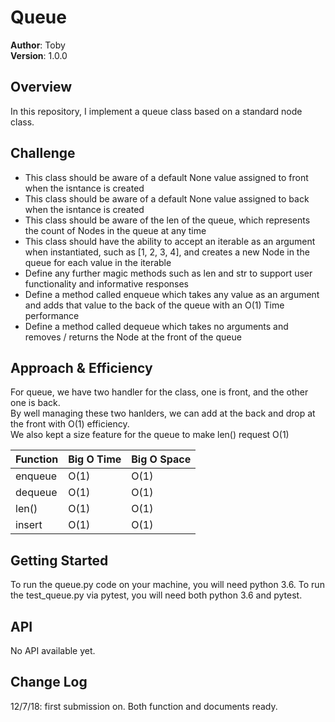 # Queue

**Author**: Toby  
**Version**: 1.0.0

## Overview
<!-- Provide a high level overview of what this application is and why you are building it, beyond the fact that it's an assignment for a Code Fellows 401 class. (i.e. What's your problem domain?) -->
In this repository, I implement a queue class based on a standard node class.

## Challenge
<!-- Description of the challenge -->
* This class should be aware of a default None value assigned to front when the isntance is created
* This class should be aware of a default None value assigned to back when the isntance is created
* This class should be aware of the len of the queue, which represents the count of Nodes in the queue at any time
* This class should have the ability to accept an iterable as an argument when instantiated, such as [1, 2, 3, 4], and creates a new Node in the queue for each value in the iterable
* Define any further magic methods such as len and str to support user functionality and informative responses
* Define a method called enqueue which takes any value as an argument and adds that value to the back of the queue with an O(1) Time performance
* Define a method called dequeue which takes no arguments and removes / returns the Node at the front of the queue

## Approach & Efficiency
<!-- What approach did you take? Why? What is the Big O space/time for this approach? -->
For queue, we have two handler for the class, one is front, and the other one is back.  
By well managing these two hanlders, we can add at the back and drop at the front with O(1) efficiency.   
We also kept a size feature for the queue to make len() request O(1)  

| Function | Big O Time | Big O Space |
| :------ |:--- | :--- |
| enqueue | O(1) | O(1) |
| dequeue | O(1) | O(1) |
| len() | O(1) | O(1) |
| insert | O(1) | O(1) |
  
  

## Getting Started
<!-- What are the steps that a user must take in order to build this app on their own machine and get it running? -->
To run the queue.py code on your machine, you will need python 3.6.
To run the test_queue.py via pytest, you will need both python 3.6 and pytest.


## API
<!-- Provide detailed instructions for your applications usage. This should include any methods or endpoints available to the user/client/developer. Each section should be formatted to provide clear syntax for usage, example calls including input data requirements and options, and example responses or return values. -->
No API available yet.


## Change Log
<!-- Use this are to document the iterative changes made to your application as each feature is successfully implemented. Use time stamps. Here's an example:-->

12/7/18: first submission on. Both function and documents ready.
